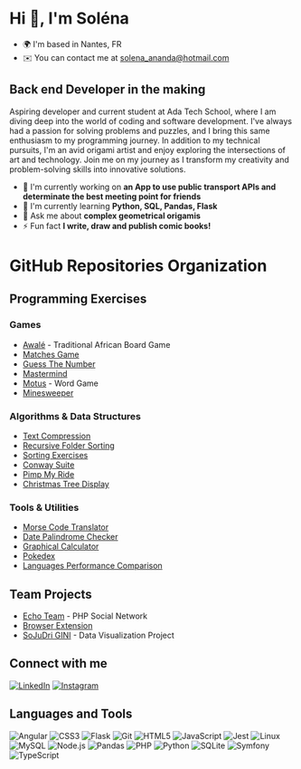 # Hi 👋, I'm Soléna

* 🌍  I'm based in Nantes, FR
* ✉️  You can contact me at [solena_ananda@hotmail.com](mailto:solena_ananda@hotmail.com)

## Back end Developer in the making

Aspiring developer and current student at Ada Tech School, where I am diving deep into the world of coding and software development. I've always had a passion for solving problems and puzzles, and I bring this same enthusiasm to my programming journey. In addition to my technical pursuits, I'm an avid origami artist and enjoy exploring the intersections of art and technology. Join me on my journey as I transform my creativity and problem-solving skills into innovative solutions.

* 🔭 I'm currently working on **an App to use public transport APIs and determinate the best meeting point for friends**
* 🌱 I'm currently learning **Python, SQL, Pandas, Flask**
* 💬 Ask me about **complex geometrical origamis**
* ⚡ Fun fact **I write, draw and publish comic books!**


#  GitHub Repositories Organization

## Programming Exercises

### Games
* [Awalé](https://github.com/solena8/awale) - Traditional African Board Game
* [Matches Game](https://github.com/solena8/matches_game)
* [Guess The Number](https://github.com/solena8/guess_the_number_game)
* [Mastermind](https://github.com/solena8/mastermind)
* [Motus](https://github.com/solena8/motus) - Word Game
* [Minesweeper](https://github.com/solena8/demineur)

### Algorithms & Data Structures
* [Text Compression](https://github.com/solena8/text_compression)
* [Recursive Folder Sorting](https://github.com/solena8/recursive_folder_sorting)
* [Sorting Exercises](https://github.com/solena8/sorting_exercize)
* [Conway Suite](https://github.com/solena8/conway_suite)
* [Pimp My Ride](https://github.com/solena8/pimp_my_ride)
* [Christmas Tree Display](https://github.com/solena8/sapinDisplay)

### Tools & Utilities
* [Morse Code Translator](https://github.com/solena8/morse_code_translator)
* [Date Palindrome Checker](https://github.com/solena8/datePalindromeChecker)
* [Graphical Calculator](https://github.com/solena8/calculatrice_graphique)
* [Pokedex](https://github.com/solena8/pokedex)
* [Languages Performance Comparison](https://github.com/solena8/compare_languages_performances)


## Team Projects
* [Echo Team](https://github.com/solena8/projet-collectif-reseau-social-php-echoteam) - PHP Social Network
* [Browser Extension](https://github.com/solena8/projet-extension-navigateur-team)
* [SoJuDri GINI](https://github.com/solena8/SoJuDri_GINI_dataviz_project) - Data Visualization Project


## Connect with me

[![LinkedIn](https://img.shields.io/badge/LinkedIn-0077B5?style=for-the-badge&logo=linkedin&logoColor=white)](https://linkedin.com/in/solenatoussaint)
[![Instagram](https://img.shields.io/badge/Instagram-E4405F?style=for-the-badge&logo=instagram&logoColor=white)](https://instagram.com/solena.wandering.art)


## Languages and Tools

![Angular](https://img.shields.io/badge/Angular-DD0031?style=for-the-badge&logo=angular&logoColor=white)
![CSS3](https://img.shields.io/badge/CSS3-1572B6?style=for-the-badge&logo=css3&logoColor=white)
![Flask](https://img.shields.io/badge/Flask-000000?style=for-the-badge&logo=flask&logoColor=white)
![Git](https://img.shields.io/badge/Git-F05032?style=for-the-badge&logo=git&logoColor=white)
![HTML5](https://img.shields.io/badge/HTML5-E34F26?style=for-the-badge&logo=html5&logoColor=white)
![JavaScript](https://img.shields.io/badge/JavaScript-F7DF1E?style=for-the-badge&logo=javascript&logoColor=black)
![Jest](https://img.shields.io/badge/Jest-C21325?style=for-the-badge&logo=jest&logoColor=white)
![Linux](https://img.shields.io/badge/Linux-FCC624?style=for-the-badge&logo=linux&logoColor=black)
![MySQL](https://img.shields.io/badge/MySQL-4479A1?style=for-the-badge&logo=mysql&logoColor=white)
![Node.js](https://img.shields.io/badge/Node.js-339933?style=for-the-badge&logo=nodedotjs&logoColor=white)
![Pandas](https://img.shields.io/badge/Pandas-150458?style=for-the-badge&logo=pandas&logoColor=white)
![PHP](https://img.shields.io/badge/PHP-777BB4?style=for-the-badge&logo=php&logoColor=white)
![Python](https://img.shields.io/badge/Python-3776AB?style=for-the-badge&logo=python&logoColor=white)
![SQLite](https://img.shields.io/badge/SQLite-003B57?style=for-the-badge&logo=sqlite&logoColor=white)
![Symfony](https://img.shields.io/badge/Symfony-000000?style=for-the-badge&logo=symfony&logoColor=white)
![TypeScript](https://img.shields.io/badge/TypeScript-3178C6?style=for-the-badge&logo=typescript&logoColor=white)
